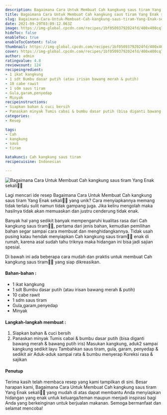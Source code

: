 ```yaml
---
description: Bagaimana Cara Untuk Membuat Cah kangkung saus tiram Yang Enak sekali"
title: Bagaimana Cara Untuk Membuat Cah kangkung saus tiram Yang Enak sekali
slug: Bagaimana-Cara-Untuk-Membuat-Cah-kangkung-saus-tiram-Yang-Enak-sekali
date: 2021-09-29T03:09:12.063Z
image: https://img-global.cpcdn.com/recipes/1bf05093792024fd/400x400cq70/photo.jpg
hideToc: false
enableToc: true
enableTocContent: false
thumbnail: https://img-global.cpcdn.com/recipes/1bf05093792024fd/400x400cq70/photo.jpg
cover: https://img-global.cpcdn.com/recipes/1bf05093792024fd/400x400cq70/photo.jpg
author: admin
ratingvalue: 4.8
reviewcount: 124
recipeingredient:
- 1 ikat kangkung
- 1 sdt Bumbu dasar putih (atau irisan bawang merah & putih)
- 10 cabe rawit
- 1 sdm saus tiram
- Gula,garam,penyedap
- Minyak
recipeinstructions:
- Siapkan bahan & cuci bersih
- Panaskan minyak Tumis cabai & bumbu dasar putih (bisa diganti bawang merah & bawang putih iris) Masukan kangkung, aduk2 sampai kangkung sedikit layu Tambahkan saus tiram, gula, garam, penyedap & sedikit air Aduk-aduk sampai rata & bumbu menyerap Koreksi rasa & sajikan
categories:
- Resep

tags:
- Cah
- kangkung
- saus
- tiram

katakunci: Cah kangkung saus tiram
recipecuisine: Indonesian

---
```


![Bagaimana Cara Untuk Membuat Cah kangkung saus tiram Yang Enak sekali👩‍🍳](https://img-global.cpcdn.com/recipes/1bf05093792024fd/400x400cq70/photo.jpg)

Lagi mencari ide resep Bagaimana Cara Untuk Membuat Cah kangkung saus tiram Yang Enak sekali👩‍🍳 yang unik? Cara menyiapkannya memang tidak terlalu sulit namun tidak gampang juga. Jika keliru mengolah maka hasilnya tidak akan memuaskan dan justru cenderung tidak enak.

Banyak hal yang sedikit banyak mempengaruhi kualitas rasa dari Cah kangkung saus tiram👩‍🍳, pertama dari jenis bahan, kemudian pemilihan bahan segar sampai cara membuat dan menghidangkannya. Tidak usah pusing kalau hendak menyiapkan Cah kangkung saus tiram👩‍🍳 enak di rumah, karena asal sudah tahu triknya maka hidangan ini bisa jadi sajian spesial.

Di bawah ini ada beberapa cara mudah dan praktis untuk membuat Cah kangkung saus tiram👩‍🍳 yang siap dikreasikan.

<!--inarticleads1-->

#### Bahan-bahan :

- 1 ikat kangkung
- 1 sdt Bumbu dasar putih (atau irisan bawang merah & putih)
- 10 cabe rawit
- 1 sdm saus tiram
- Gula,garam,penyedap
- Minyak

<!--inarticleads2-->

#### Langkah-langkah membuat :

1. Siapkan bahan & cuci bersih
1. Panaskan minyak Tumis cabai & bumbu dasar putih (bisa diganti bawang merah & bawang putih iris) Masukan kangkung, aduk2 sampai kangkung sedikit layu Tambahkan saus tiram, gula, garam, penyedap & sedikit air Aduk-aduk sampai rata & bumbu menyerap Koreksi rasa & sajikan

#### Penutup

Terima kasih telah membaca resep yang kami tampilkan di sini. Besar harapan kami, Bagaimana Cara Untuk Membuat Cah kangkung saus tiram Yang Enak sekali👩‍🍳 yang mudah di atas dapat membantu Anda menyiapkan hidangan yang enak untuk keluarga/teman maupun menjadi inspirasi bagi Anda yang berkeinginan untuk berjualan makanan. Semoga bermanfaat dan selamat mencoba!